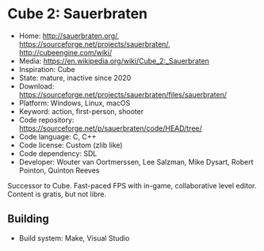 # Cube 2: Sauerbraten

- Home: http://sauerbraten.org/, https://sourceforge.net/projects/sauerbraten/, http://cubeengine.com/wiki/
- Media: https://en.wikipedia.org/wiki/Cube_2:_Sauerbraten
- Inspiration: Cube
- State: mature, inactive since 2020
- Download: https://sourceforge.net/projects/sauerbraten/files/sauerbraten/
- Platform: Windows, Linux, macOS
- Keyword: action, first-person, shooter
- Code repository: https://sourceforge.net/p/sauerbraten/code/HEAD/tree/
- Code language: C, C++
- Code license: Custom (zlib like)
- Code dependency: SDL
- Developer: Wouter van Oortmerssen, Lee Salzman, Mike Dysart, Robert Pointon, Quinton Reeves

Successor to Cube.
Fast-paced FPS with in-game, collaborative level editor.
Content is gratis, but not libre.

## Building

- Build system: Make, Visual Studio
